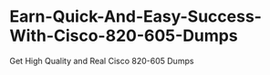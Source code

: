 # Earn-Quick-And-Easy-Success-With-Cisco-820-605-Dumps
Get High Quality and Real Cisco 820-605 Dumps
